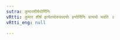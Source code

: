 ```yaml
---
sutra: कुमारशीर्षयोर्णिनिः
vRtti: कुमार शीर्ष इत्येतयोरुपपदयोः हन्तेर्णिनिः प्रत्ययो भवति ॥
vRtti_eng: null

---
```

